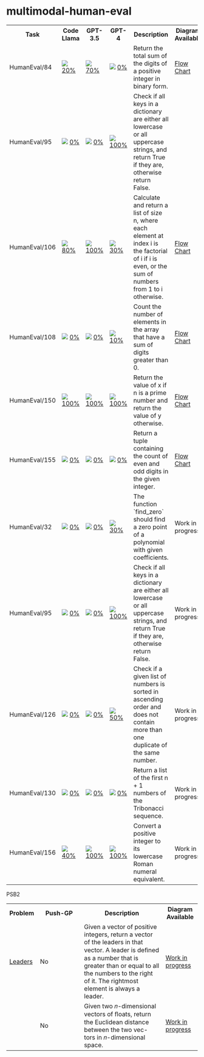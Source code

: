 # multimodal-human-eval

<table>
  <tr>
    <th>Task</th>
    <th width="100">Code Llama</th>
    <th width="100">GPT-3.5</th>
    <th width="100">GPT-4</th>
    <th>Description</th>
	<th>Diagram Available</th>
  </tr>
  
  <tr>
    <td>HumanEval/84</td>
    <td>
      <img src="https://placehold.co/15x15/ffea00/ffea00.png" />
      <a href="./codellama-34b-instruct/84.md">20%</a>
    </td>
    <td>
      <img src="https://placehold.co/15x15/ffea00/ffea00.png" />
      <a href="./gpt-3.5-turbo/84.md">70%</a>
    </td>
    <td>
      <img src="https://placehold.co/15x15/f03c15/f03c15.png" />
      <a href="./gpt-4/84.md">0%</a>
    </td>
    <td>
      Return the total sum of the digits of a positive integer in binary form.
    </td>
	<td><a href="data/diagrams/p84/fc">Flow Chart</a></td>
  </tr>
  <tr>
    <td>HumanEval/95</td>
    <td>
      <img src="https://placehold.co/15x15/f03c15/f03c15.png" />
      <a href="./codellama-34b-instruct/95.md">0%</a>
    </td>
    <td>
      <img src="https://placehold.co/15x15/f03c15/f03c15.png" />
      <a href="./gpt-3.5-turbo/95.md">0%</a>
    </td>
    <td>
      <img src="https://placehold.co/15x15/00ff00/00ff00.png" />
      <a href="./gpt-4/95.md">100%</a>
    </td>
    <td>
      Check if all keys in a dictionary are either all lowercase or all
      uppercase strings, and return True if they are, otherwise return False.
    </td>
  </tr>
  <tr>
    <td>HumanEval/106</td>
    <td>
      <img src="https://placehold.co/15x15/ffea00/ffea00.png" />
      <a href="./codellama-34b-instruct/106.md">80%</a>
    </td>
    <td>
      <img src="https://placehold.co/15x15/00ff00/00ff00.png" />
      <a href="./gpt-3.5-turbo/106.md">100%</a>
    </td>
    <td>
      <img src="https://placehold.co/15x15/ffea00/ffea00.png" />
      <a href="./gpt-4/106.md">30%</a>
    </td>
    <td>
      Calculate and return a list of size n, where each element at index i is
      the factorial of i if i is even, or the sum of numbers from 1 to i
      otherwise.
    </td>
	<td><a href="data/diagrams/p106/fc">Flow Chart</a></td>
  </tr>
  <tr>
    <td>HumanEval/108</td>
    <td>
      <img src="https://placehold.co/15x15/f03c15/f03c15.png" />
      <a href="./codellama-34b-instruct/108.md">0%</a>
    </td>
    <td>
      <img src="https://placehold.co/15x15/f03c15/f03c15.png" />
      <a href="./gpt-3.5-turbo/108.md">0%</a>
    </td>
    <td>
      <img src="https://placehold.co/15x15/ffea00/ffea00.png" />
      <a href="./gpt-4/108.md">10%</a>
    </td>
    <td>
      Count the number of elements in the array that have a sum of digits
      greater than 0.
    </td>
	<td><a href="data/diagrams/p108/fc">Flow Chart</a></td>
  </tr>
  <tr>
    <td>HumanEval/150</td>
    <td>
      <img src="https://placehold.co/15x15/00ff00/00ff00.png" />
      <a href="./codellama-34b-instruct/150.md">100%</a>
    </td>
    <td>
      <img src="https://placehold.co/15x15/00ff00/00ff00.png" />
      <a href="./gpt-3.5-turbo/150.md">100%</a>
    </td>
    <td>
      <img src="https://placehold.co/15x15/00ff00/00ff00.png" />
      <a href="./gpt-4/150.md">100%</a>
    </td>
    <td>
      Return the value of x if n is a prime number and return the value of y
      otherwise.
    </td>
	<td><a href="data/diagrams/p150/fc">Flow Chart</a></td>
  </tr>
  <tr>
    <td>HumanEval/155</td>
    <td>
      <img src="https://placehold.co/15x15/f03c15/f03c15.png" />
      <a href="./codellama-34b-instruct/155.md">0%</a>
    </td>
    <td>
      <img src="https://placehold.co/15x15/f03c15/f03c15.png" />
      <a href="./gpt-3.5-turbo/155.md">0%</a>
    </td>
    <td>
      <img src="https://placehold.co/15x15/f03c15/f03c15.png" />
      <a href="./gpt-4/155.md">0%</a>
    </td>
    <td>
      Return a tuple containing the count of even and odd digits in the given
      integer.
    </td>
	<td><a href="data/diagrams/p155/fc">Flow Chart</a></td>
  </tr>
  <tr>
    <td>HumanEval/32</td>
    <td>
      <img src="https://placehold.co/15x15/f03c15/f03c15.png" />
      <a href="./codellama-34b-instruct/32.md">0%</a>
    </td>
    <td>
      <img src="https://placehold.co/15x15/f03c15/f03c15.png" />
      <a href="./gpt-3.5-turbo/32.md">0%</a>
    </td>
    <td>
      <img src="https://placehold.co/15x15/ffea00/ffea00.png" />
      <a href="./gpt-4/32.md">30%</a>
    </td>
    <td>
      The function `find_zero` should find a zero point of a polynomial with
      given coefficients.
    </td>
	<td>Work in progress</td>
  </tr>
  <tr>
    <td>HumanEval/95</td>
    <td>
      <img src="https://placehold.co/15x15/f03c15/f03c15.png" />
      <a href="./codellama-34b-instruct/95.md">0%</a>
    </td>
    <td>
      <img src="https://placehold.co/15x15/f03c15/f03c15.png" />
      <a href="./gpt-3.5-turbo/95.md">0%</a>
    </td>
    <td>
      <img src="https://placehold.co/15x15/00ff00/00ff00.png" />
      <a href="./gpt-4/95.md">100%</a>
    </td>
    <td>
      Check if all keys in a dictionary are either all lowercase or all
      uppercase strings, and return True if they are, otherwise return False.
    </td>
	<td>Work in progress</td>
  </tr>
  <tr>
    <td>HumanEval/126</td>
    <td>
      <img src="https://placehold.co/15x15/f03c15/f03c15.png" />
      <a href="./codellama-34b-instruct/126.md">0%</a>
    </td>
    <td>
      <img src="https://placehold.co/15x15/f03c15/f03c15.png" />
      <a href="./gpt-3.5-turbo/126.md">0%</a>
    </td>
    <td>
      <img src="https://placehold.co/15x15/ffea00/ffea00.png" />
      <a href="./gpt-4/126.md">50%</a>
    </td>
    <td>
      Check if a given list of numbers is sorted in ascending order and does not
      contain more than one duplicate of the same number.
    </td>
	<td>Work in progress</td>
  </tr>
  <tr>
    <td>HumanEval/130</td>
    <td>
      <img src="https://placehold.co/15x15/f03c15/f03c15.png" />
      <a href="./codellama-34b-instruct/130.md">0%</a>
    </td>
    <td>
      <img src="https://placehold.co/15x15/f03c15/f03c15.png" />
      <a href="./gpt-3.5-turbo/130.md">0%</a>
    </td>
    <td>
      <img src="https://placehold.co/15x15/f03c15/f03c15.png" />
      <a href="./gpt-4/130.md">0%</a>
    </td>
    <td>
      Return a list of the first n + 1 numbers of the Tribonacci sequence.
    </td>
	<td>Work in progress</td>
  </tr>
  <tr>
    <td>HumanEval/156</td>
    <td>
      <img src="https://placehold.co/15x15/ffea00/ffea00.png" />
      <a href="./codellama-34b-instruct/156.md">40%</a>
    </td>
    <td>
      <img src="https://placehold.co/15x15/00ff00/00ff00.png" />
      <a href="./gpt-3.5-turbo/156.md">100%</a>
    </td>
    <td>
      <img src="https://placehold.co/15x15/00ff00/00ff00.png" />
      <a href="./gpt-4/156.md">100%</a>
    </td>
    <td>
      Convert a positive integer to its lowercase Roman numeral equivalent.
    </td>
	<td>Work in progress</td>
  </tr>
</table>

PSB2

<table>
  <tr>
    <th>Problem</th>
    <th width="100">Push-GP</th>
    <th>Description</th>
	<th>Diagram Available</th>
  </tr>
  
  <tr>
    <td><a href="https://www.codewars.com/kata/5a651865fd56cb55760000e0">Leaders</a></td>
    <td>
      No
    </td>
    <td>
      Given a vector of positive integers, return a
	  vector of the leaders in that vector. A leader is deﬁned as a
	  number that is greater than or equal to all the numbers to
      the right of it. The rightmost element is always a leader. 
    </td>
	<td><a href="">Work in progress</a></td>
  </tr>
  <tr>
  <td><a href="https://www.codewars.com/kata/5a0b72484bebaefe60001867"</td>
  <td>
      No
    </td>
    <td>
      Given two 𝑛-dimensional vectors of
ﬂoats, return the Euclidean distance between the two vec-
tors in 𝑛-dimensional space. 
    </td>
	<td><a href="">Work in progress</a></td>
  </tr>
</table>
